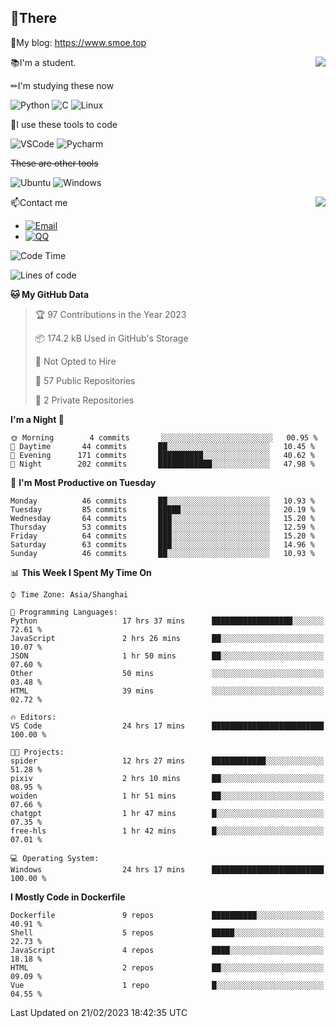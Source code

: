 
## 👏There

📰My blog: https://www.smoe.top

<img align="right" src="https://github-readme-stats.vercel.app/api/top-langs/?username=AkashiCoin"/>


📚I'm a student.

✏I'm studying these now

![Python](https://img.shields.io/badge/-Python-blue?style=flat-square&logo=Python&logoColor=fff)
![C](https://img.shields.io/badge/-C-585858?style=flat-square&logo=C&logoColor=fff)
![Linux](https://img.shields.io/badge/-Linux-black?style=flat-square&logo=Linux&logoColor=fff)

🔨I use these tools to code

![VSCode](https://img.shields.io/badge/-VSCode-blue?style=flat-square&logo=visualstudiocode&logoColor=fff)
![Pycharm](https://img.shields.io/badge/-Pycharm-green?style=flat-square&logo=pycharm&logoColor=fff)

 ~~These are other tools~~

![Ubuntu](https://img.shields.io/badge/-Ubuntu-orange?style=flat-square&logo=Ubuntu&logoColor=fff)
![Windows](https://img.shields.io/badge/-Windows-blue?style=flat-square&logo=Windows&logoColor=fff)

<img align="right" src="https://github-readme-stats.vercel.app/api?username=AkashiCoin" />


📫Contact me

* [![Email](https://img.shields.io/badge/Email-l1040186796@gmail.com-1?style=social&logoColor=fff)](mailto:l1040186796@gmail.com)
* [![QQ](https://img.shields.io/badge/QQ-1040186796-1?style=social&logoColor=fff)](tencent://AddContact/?fromId=45&fromSubId=1&subcmd=all&uin=1040186796&website=www.oicqzone.com)

<!--START_SECTION:waka-->
![Code Time](http://img.shields.io/badge/Code%20Time-587%20hrs%205%20mins-blue)

![Lines of code](https://img.shields.io/badge/From%20Hello%20World%20I%27ve%20Written-109%20Thousand%20lines%20of%20code-blue)

**🐱 My GitHub Data** 

> 🏆 97 Contributions in the Year 2023
 > 
> 📦 174.2 kB Used in GitHub's Storage 
 > 
> 🚫 Not Opted to Hire
 > 
> 📜 57 Public Repositories 
 > 
> 🔑 2 Private Repositories  
 > 
**I'm a Night 🦉** 

```text
🌞 Morning        4 commits       ░░░░░░░░░░░░░░░░░░░░░░░░░   00.95 % 
🌆 Daytime       44 commits       ██░░░░░░░░░░░░░░░░░░░░░░░   10.45 % 
🌃 Evening      171 commits       ██████████░░░░░░░░░░░░░░░   40.62 % 
🌙 Night        202 commits       ████████████░░░░░░░░░░░░░   47.98 % 

```
📅 **I'm Most Productive on Tuesday** 

```text
Monday          46 commits       ██░░░░░░░░░░░░░░░░░░░░░░░   10.93 % 
Tuesday         85 commits       █████░░░░░░░░░░░░░░░░░░░░   20.19 % 
Wednesday       64 commits       ███░░░░░░░░░░░░░░░░░░░░░░   15.20 % 
Thursday        53 commits       ███░░░░░░░░░░░░░░░░░░░░░░   12.59 % 
Friday          64 commits       ███░░░░░░░░░░░░░░░░░░░░░░   15.20 % 
Saturday        63 commits       ███░░░░░░░░░░░░░░░░░░░░░░   14.96 % 
Sunday          46 commits       ██░░░░░░░░░░░░░░░░░░░░░░░   10.93 % 

```


📊 **This Week I Spent My Time On** 

```text
⌚︎ Time Zone: Asia/Shanghai

💬 Programming Languages: 
Python                   17 hrs 37 mins      ██████████████████░░░░░░░   72.61 % 
JavaScript               2 hrs 26 mins       ██░░░░░░░░░░░░░░░░░░░░░░░   10.07 % 
JSON                     1 hr 50 mins        ██░░░░░░░░░░░░░░░░░░░░░░░   07.60 % 
Other                    50 mins             ░░░░░░░░░░░░░░░░░░░░░░░░░   03.48 % 
HTML                     39 mins             ░░░░░░░░░░░░░░░░░░░░░░░░░   02.72 % 

🔥 Editors: 
VS Code                  24 hrs 17 mins      █████████████████████████   100.00 % 

🐱‍💻 Projects: 
spider                   12 hrs 27 mins      ████████████░░░░░░░░░░░░░   51.28 % 
pixiv                    2 hrs 10 mins       ██░░░░░░░░░░░░░░░░░░░░░░░   08.95 % 
woiden                   1 hr 51 mins        ██░░░░░░░░░░░░░░░░░░░░░░░   07.66 % 
chatgpt                  1 hr 47 mins        █░░░░░░░░░░░░░░░░░░░░░░░░   07.35 % 
free-hls                 1 hr 42 mins        █░░░░░░░░░░░░░░░░░░░░░░░░   07.01 % 

💻 Operating System: 
Windows                  24 hrs 17 mins      █████████████████████████   100.00 % 

```

**I Mostly Code in Dockerfile** 

```text
Dockerfile               9 repos             ██████████░░░░░░░░░░░░░░░   40.91 % 
Shell                    5 repos             █████░░░░░░░░░░░░░░░░░░░░   22.73 % 
JavaScript               4 repos             ████░░░░░░░░░░░░░░░░░░░░░   18.18 % 
HTML                     2 repos             ██░░░░░░░░░░░░░░░░░░░░░░░   09.09 % 
Vue                      1 repo              █░░░░░░░░░░░░░░░░░░░░░░░░   04.55 % 

```



 Last Updated on 21/02/2023 18:42:35 UTC
<!--END_SECTION:waka-->
